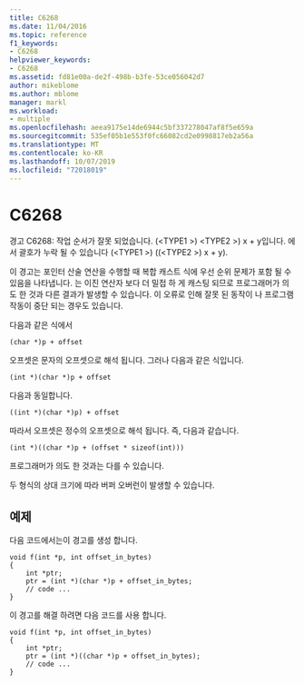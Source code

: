```yaml
---
title: C6268
ms.date: 11/04/2016
ms.topic: reference
f1_keywords:
- C6268
helpviewer_keywords:
- C6268
ms.assetid: fd81e00a-de2f-498b-b3fe-53ce056042d7
author: mikeblome
ms.author: mblome
manager: markl
ms.workload:
- multiple
ms.openlocfilehash: aeea9175e14de6944c5bf337278047af8f5e659a
ms.sourcegitcommit: 535ef05b1e553f0fc66082cd2e0998817eb2a56a
ms.translationtype: MT
ms.contentlocale: ko-KR
ms.lasthandoff: 10/07/2019
ms.locfileid: "72018019"
---
```

# <a name="c6268"></a>C6268
경고 C6268: 작업 순서가 잘못 되었습니다. (\<TYPE1 >) \<TYPE2 >) x + y입니다. 에서 괄호가 누락 될 수 있습니다 (\<TYPE1 >) ((\<TYPE2 >) x + y).

 이 경고는 포인터 산술 연산을 수행할 때 복합 캐스트 식에 우선 순위 문제가 포함 될 수 있음을 나타냅니다. 는 이진 연산자 보다 더 밀접 하 게 캐스팅 되므로 프로그래머가 의도 한 것과 다른 결과가 발생할 수 있습니다. 이 오류로 인해 잘못 된 동작이 나 프로그램 작동이 중단 되는 경우도 있습니다.

 다음과 같은 식에서

 `(char *)p + offset`

 오프셋은 문자의 오프셋으로 해석 됩니다. 그러나 다음과 같은 식입니다.

 `(int *)(char *)p + offset`

 다음과 동일합니다.

 `((int *)(char *)p) + offset`

 따라서 오프셋은 정수의 오프셋으로 해석 됩니다. 즉, 다음과 같습니다.

 `(int *)((char *)p + (offset * sizeof(int)))`

 프로그래머가 의도 한 것과는 다를 수 있습니다.

 두 형식의 상대 크기에 따라 버퍼 오버런이 발생할 수 있습니다.

## <a name="example"></a>예제
 다음 코드에서는이 경고를 생성 합니다.

```
void f(int *p, int offset_in_bytes)
{
    int *ptr;
    ptr = (int *)(char *)p + offset_in_bytes;
    // code ...
}
```

 이 경고를 해결 하려면 다음 코드를 사용 합니다.

```
void f(int *p, int offset_in_bytes)
{
    int *ptr;
    ptr = (int *)((char *)p + offset_in_bytes);
    // code ...
}
```